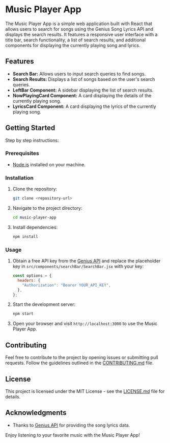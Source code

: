 # Music Player App

The Music Player App is a simple web application built with React that allows users to search for songs using the Genius Song Lyrics API and displays the search results. It features a responsive user interface with a title bar, search functionality, a list of search results, and additional components for displaying the currently playing song and lyrics.

## Features

- **Search Bar:** Allows users to input search queries to find songs.
- **Search Results:** Displays a list of songs based on the user's search queries.
- **LeftBar Component:** A sidebar displaying the list of search results.
- **NowPlayingCard Component:** A card displaying the details of the currently playing song.
- **LyricsCard Component:** A card displaying the lyrics of the currently playing song.

## Getting Started

Step by step instructions:
### Prerequisites

- [Node.js](https://nodejs.org/) installed on your machine.

### Installation

1. Clone the repository:

   ```bash
   git clone <repository-url>
   ```

2. Navigate to the project directory:

   ```bash
   cd music-player-app
   ```

3. Install dependencies:

   ```bash
   npm install
   ```

### Usage

1. Obtain a free API key from the [Genius API](https://docs.genius.com/) and replace the placeholder key in `src/components/searchBar/SearchBar.jsx` with your key:

   ```javascript
   const options = {
     headers: {
       "Authorization": "Bearer YOUR_API_KEY",
     },
   };
   ```

2. Start the development server:

   ```bash
   npm start
   ```

3. Open your browser and visit `http://localhost:3000` to use the Music Player App.

## Contributing

Feel free to contribute to the project by opening issues or submitting pull requests. Follow the guidelines outlined in the [CONTRIBUTING.md](CONTRIBUTING.md) file.

## License

This project is licensed under the MIT License - see the [LICENSE.md](LICENSE.md) file for details.

## Acknowledgments

- Thanks to [Genius API](https://docs.genius.com/) for providing the song lyrics data.

Enjoy listening to your favorite music with the Music Player App!